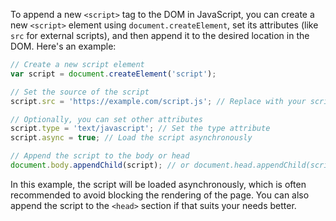 To append a new `<script>` tag to the DOM in JavaScript, you can create a new `<script>` element using `document.createElement`, set its attributes (like `src` for external scripts), and then append it to the desired location in the DOM. Here's an example:

```javascript
// Create a new script element
var script = document.createElement('script');

// Set the source of the script
script.src = 'https://example.com/script.js'; // Replace with your script URL

// Optionally, you can set other attributes
script.type = 'text/javascript'; // Set the type attribute
script.async = true; // Load the script asynchronously

// Append the script to the body or head
document.body.appendChild(script); // or document.head.appendChild(script);
```

In this example, the script will be loaded asynchronously, which is often recommended to avoid blocking the rendering of the page. You can also append the script to the `<head>` section if that suits your needs better.